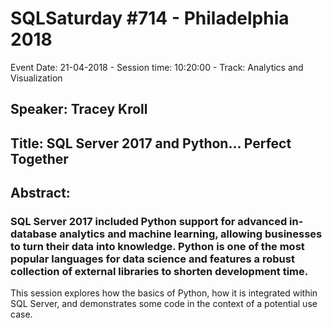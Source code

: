 # SQLSaturday #714 - Philadelphia 2018
Event Date: 21-04-2018 - Session time: 10:20:00 - Track: Analytics and Visualization
## Speaker: Tracey Kroll
## Title: SQL Server 2017 and Python… Perfect Together
## Abstract:
### SQL Server 2017 included Python support for advanced in-database analytics and machine learning, allowing businesses to turn their data into knowledge. Python is one of the most popular languages for data science and features a robust collection of external libraries to shorten development time.  

This session explores how the basics of Python, how it is integrated within SQL Server, and demonstrates some code in the context of a potential use case.
